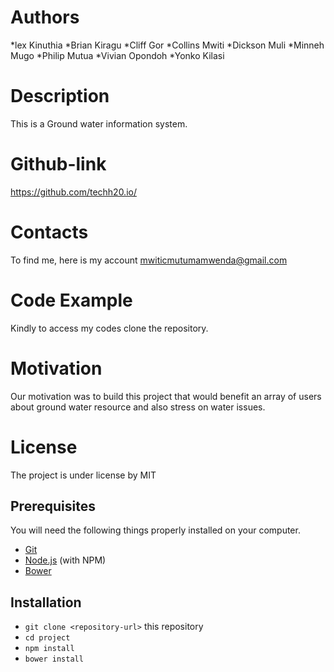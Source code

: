 # Authors
 *lex Kinuthia
 *Brian Kiragu
 *Cliff Gor
 *Collins Mwiti
 *Dickson Muli
 *Minneh Mugo
 *Philip Mutua
 *Vivian Opondoh
 *Yonko Kilasi


# Description
This is a Ground water information system.

# Github-link
https://github.com/techh20.io/

# Contacts
To find me, here is my account mwiticmutumamwenda@gmail.com

# Code Example
Kindly to access my codes clone the repository.

# Motivation
Our motivation was to build this project that would benefit an array of users about ground water resource and also stress on water issues.

# License
The project is under license by MIT

## Prerequisites

You will need the following things properly installed on your computer.

* [Git](https://git-scm.com/)
* [Node.js](https://nodejs.org/) (with NPM)
* [Bower](https://bower.io/)


## Installation

* `git clone <repository-url>` this repository
* `cd project`
* `npm install`
* `bower install`

